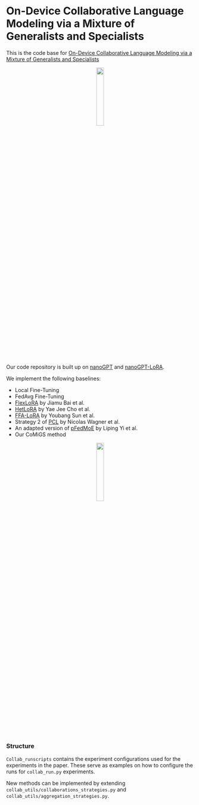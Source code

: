 # On-Device Collaborative Language Modeling via a Mixture of Generalists and Specialists

This is the code base for [On-Device Collaborative Language Modeling via a Mixture of Generalists and Specialists](https://arxiv.org/abs/2409.13931)

<p align="center">
  <img src="pics/CollaborativeMoEs_Diagram.pdf" width="20%" height="20%">
</p>

Our code repository is built up on [nanoGPT](https://github.com/karpathy/nanoGPT) and [nanoGPT-LoRA](https://github.com/danielgrittner/nanoGPT-LoRA/blob/master/model.py).

We implement the following baselines:
- Local Fine-Tuning
- FedAvg Fine-Tuning
- [FlexLoRA](https://arxiv.org/abs/2402.11505) by Jiamu Bai et al. 
- [HetLoRA](https://arxiv.org/abs/2401.06432) by Yae Jee Cho et al.
- [FFA-LoRA](https://arxiv.org/abs/2403.12313) by Youbang Sun et al. 
- Strategy 2 of [PCL](https://arxiv.org/abs/2404.09753) by Nicolas Wagner et al. 
- An adapted version of [pFedMoE](https://arxiv.org/abs/2402.01350) by Liping Yi et al.
- Our CoMiGS method 



<p align="center">
  <img src="./comigs_logo_small.jpg" width="20%" height="20%">
</p>

### Structure
`Collab_runscripts` contains the experiment configurations used for the experiments in the paper. These serve as examples on how to configure the runs for `collab_run.py` experiments. 

New methods can be implemented by extending `collab_utils/collaborations_strategies.py` and `collab_utils/aggregation_strategies.py`.

